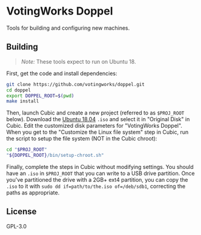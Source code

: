 # VotingWorks Doppel

Tools for building and configuring new machines.

## Building

> _Note:_ These tools expect to run on Ubuntu 18.

First, get the code and install dependencies:

```sh
git clone https://github.com/votingworks/doppel.git
cd doppel
export DOPPEL_ROOT=$(pwd)
make install
```

Then, launch Cubic and create a new project (referred to as `$PROJ_ROOT` below).
Download the [Ubuntu 18.04](https://releases.ubuntu.com/18.04/) `.iso` and
select it in "Original Disk" in Cubic. Edit the customized disk parameters for
"VotingWorks Doppel". When you get to the "Customize the Linux file system" step
in Cubic, run the script to setup the file system (NOT in the Cubic chroot):

```sh
cd "$PROJ_ROOT"
"${DOPPEL_ROOT}/bin/setup-chroot.sh"
```

Finally, complete the steps in Cubic without modifying settings. You should have
an `.iso` in `$PROJ_ROOT` that you can write to a USB drive partition. Once
you've partitioned the drive with a 2GB+ ext4 partition, you can copy the `.iso`
to it with `sudo dd if=path/to/the.iso of=/deb/sdb1`, correcting the paths as
appropriate.

## License

GPL-3.0
